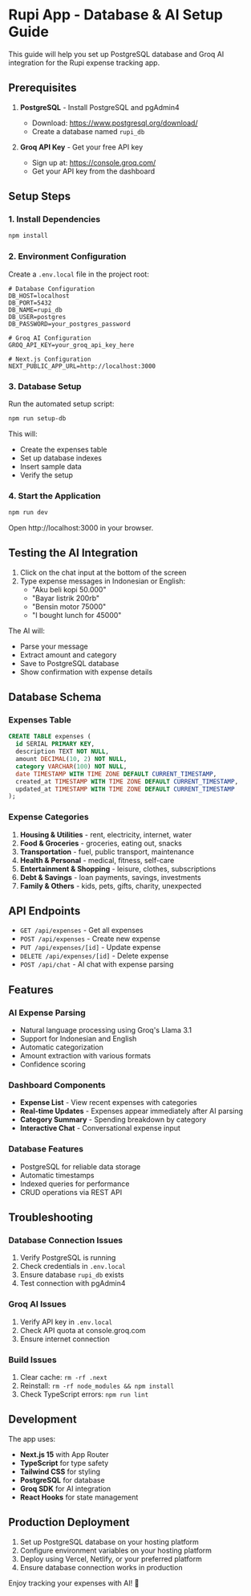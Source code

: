 # Rupi App - Database & AI Setup Guide

This guide will help you set up PostgreSQL database and Groq AI integration for the Rupi expense tracking app.

## Prerequisites

1. **PostgreSQL** - Install PostgreSQL and pgAdmin4
   - Download: https://www.postgresql.org/download/
   - Create a database named `rupi_db`

2. **Groq API Key** - Get your free API key
   - Sign up at: https://console.groq.com/
   - Get your API key from the dashboard

## Setup Steps

### 1. Install Dependencies

```bash
npm install
```

### 2. Environment Configuration

Create a `.env.local` file in the project root:

```env
# Database Configuration
DB_HOST=localhost
DB_PORT=5432
DB_NAME=rupi_db
DB_USER=postgres
DB_PASSWORD=your_postgres_password

# Groq AI Configuration
GROQ_API_KEY=your_groq_api_key_here

# Next.js Configuration
NEXT_PUBLIC_APP_URL=http://localhost:3000
```

### 3. Database Setup

Run the automated setup script:

```bash
npm run setup-db
```

This will:
- Create the expenses table
- Set up database indexes
- Insert sample data
- Verify the setup

### 4. Start the Application

```bash
npm run dev
```

Open http://localhost:3000 in your browser.

## Testing the AI Integration

1. Click on the chat input at the bottom of the screen
2. Type expense messages in Indonesian or English:
   - "Aku beli kopi 50.000"
   - "Bayar listrik 200rb"
   - "Bensin motor 75000"
   - "I bought lunch for 45000"

The AI will:
- Parse your message
- Extract amount and category
- Save to PostgreSQL database
- Show confirmation with expense details

## Database Schema

### Expenses Table

```sql
CREATE TABLE expenses (
  id SERIAL PRIMARY KEY,
  description TEXT NOT NULL,
  amount DECIMAL(10, 2) NOT NULL,
  category VARCHAR(100) NOT NULL,
  date TIMESTAMP WITH TIME ZONE DEFAULT CURRENT_TIMESTAMP,
  created_at TIMESTAMP WITH TIME ZONE DEFAULT CURRENT_TIMESTAMP,
  updated_at TIMESTAMP WITH TIME ZONE DEFAULT CURRENT_TIMESTAMP
);
```

### Expense Categories

1. **Housing & Utilities** - rent, electricity, internet, water
2. **Food & Groceries** - groceries, eating out, snacks
3. **Transportation** - fuel, public transport, maintenance
4. **Health & Personal** - medical, fitness, self-care
5. **Entertainment & Shopping** - leisure, clothes, subscriptions
6. **Debt & Savings** - loan payments, savings, investments
7. **Family & Others** - kids, pets, gifts, charity, unexpected

## API Endpoints

- `GET /api/expenses` - Get all expenses
- `POST /api/expenses` - Create new expense
- `PUT /api/expenses/[id]` - Update expense
- `DELETE /api/expenses/[id]` - Delete expense
- `POST /api/chat` - AI chat with expense parsing

## Features

### AI Expense Parsing
- Natural language processing using Groq's Llama 3.1
- Support for Indonesian and English
- Automatic categorization
- Amount extraction with various formats
- Confidence scoring

### Dashboard Components
- **Expense List** - View recent expenses with categories
- **Real-time Updates** - Expenses appear immediately after AI parsing
- **Category Summary** - Spending breakdown by category
- **Interactive Chat** - Conversational expense input

### Database Features
- PostgreSQL for reliable data storage
- Automatic timestamps
- Indexed queries for performance
- CRUD operations via REST API

## Troubleshooting

### Database Connection Issues
1. Verify PostgreSQL is running
2. Check credentials in `.env.local`
3. Ensure database `rupi_db` exists
4. Test connection with pgAdmin4

### Groq AI Issues
1. Verify API key in `.env.local`
2. Check API quota at console.groq.com
3. Ensure internet connection

### Build Issues
1. Clear cache: `rm -rf .next`
2. Reinstall: `rm -rf node_modules && npm install`
3. Check TypeScript errors: `npm run lint`

## Development

The app uses:
- **Next.js 15** with App Router
- **TypeScript** for type safety
- **Tailwind CSS** for styling
- **PostgreSQL** for database
- **Groq SDK** for AI integration
- **React Hooks** for state management

## Production Deployment

1. Set up PostgreSQL database on your hosting platform
2. Configure environment variables on your hosting platform
3. Deploy using Vercel, Netlify, or your preferred platform
4. Ensure database connection works in production

Enjoy tracking your expenses with AI! 🚀
